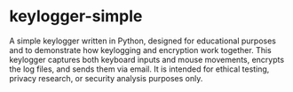 # keylogger-simple
A simple keylogger written in Python, designed for educational purposes and to demonstrate how keylogging and encryption work together. This keylogger captures both keyboard inputs and mouse movements, encrypts the log files, and sends them via email. It is intended for ethical testing, privacy research, or security analysis purposes only.
